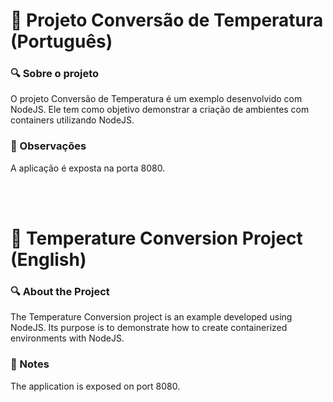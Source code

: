 # 📘 Projeto Conversão de Temperatura (Português)
### 🔍 Sobre o projeto
O projeto Conversão de Temperatura é um exemplo desenvolvido com NodeJS. Ele tem como objetivo demonstrar a criação de ambientes com containers utilizando NodeJS.

### 🚀 Observações
A aplicação é exposta na porta 8080.

<br/>
<br/>

# 📘 Temperature Conversion Project (English)
### 🔍 About the Project
The Temperature Conversion project is an example developed using NodeJS. Its purpose is to demonstrate how to create containerized environments with NodeJS.

### 🚀 Notes
The application is exposed on port 8080.
